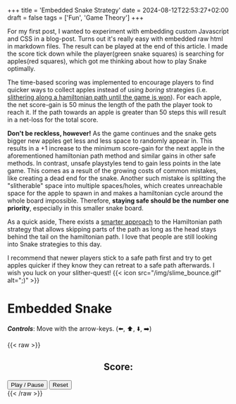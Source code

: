 +++
title = 'Embedded Snake Strategy'
date = 2024-08-12T22:53:27+02:00
draft = false
tags = ['Fun', 'Game Theory']
+++

For my first post, I wanted to experiment with embedding custom Javascript and CSS in a blog-post. Turns out it's really easy with embedded raw html in markdown files. The result can be played at the end of this article. I made the score tick down while the player(green snake squares) is searching for apples(red squares), which got me thinking about how to play Snake optimally.

The time-based scoring was implemented to encourage players to find quicker ways to collect apples instead of using *boring* strategies (i.e. [slithering along a hamiltonian path until the game is won](https://github.com/CheranMahalingam/Snake_Hamiltonian_Cycle_Solver/)). For each apple, the net score-gain is 50 minus the length of the path the player took to reach it. If the path towards an apple is greater than 50 steps this will result in a net-loss for the total score.

**Don't be reckless, however!** As the game continues and the snake gets bigger new apples get less and less space to randomly appear in. This results in a +1 increase to the minimum score-gain for the next apple in the aforementioned hamiltonian path method and similar gains in other safe methods. In contrast, unsafe playstyles tend to gain less points in the late game. This comes as a result of the growing costs of common mistakes, like creating a dead end for the snake. Another such mistake is splitting the "slitherable" space into multiple spaces/holes, which creates unreachable space for the apple to spawn in and makes a hamiltonian cycle around the whole board impossible. Therefore, **staying safe should be the number one priority**, especially in this smaller snake board.

As a quick aside, There exists a [smarter approach](https://johnflux.com/2015/05/02/nokia-6110-part-3-algorithms/) to the Hamiltonian path strategy that allows skipping parts of the path as long as the head stays behind the tail on the hamiltonian path. I love that people are still looking into Snake strategies to this day.

I recommend that newer players stick to a safe path first and try to get apples quicker if they know they can retreat to a safe path afterwards. I wish you luck on your slither-quest! {{< icon src="/img/slime_bounce.gif" alt=";)" >}}

# Embedded Snake

***Controls***: Move with the arrow-keys. (⬅️, ⬆️, ⬇️, ➡️)

{{< raw >}}
<link rel=stylesheet href="snake.css">
<script src="snake.js"></script>
<h2 style="text-align: center;">Score: <span id="score-counter"></span></h2>
<button id="play-button" type="button">Play / Pause</button>
<button id="reset-button" type="button">Reset</button>

<div id="snakegrid"><!-- JS puts a grid here --></div>
{{< /raw >}}
